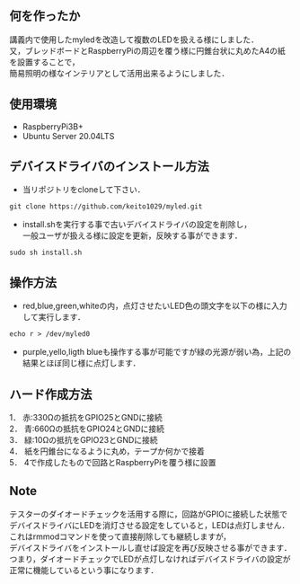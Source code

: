 ## 何を作ったか                
                
講義内で使用したmyledを改造して複数のLEDを扱える様にしました．      
又，ブレッドボードとRaspberryPiの周辺を覆う様に円錐台状に丸めたA4の紙を設置することで，      
簡易照明の様なインテリアとして活用出来るようにしました．               
                
## 使用環境                
                
* RaspberryPi3B+                
* Ubuntu Server 20.04LTS                
                
## デバイスドライバのインストール方法                
                
* 当リポジトリをcloneして下さい．                
```          
git clone https://github.com/keito1029/myled.git          
```               
      
* install.shを実行する事で古いデバイスドライバの設定を削除し，  
一般ユーザが扱える様に設定を更新，反映する事ができます．             
```               
sudo sh install.sh                
```               
                
## 操作方法                
      
* red,blue,green,whiteの内，点灯させたいLED色の頭文字を以下の様に入力して実行します．        
              
```               
echo r > /dev/myled0              
```               
                
* purple,yello,ligth blueも操作する事が可能ですが緑の光源が弱い為，上記の結果とほぼ同じ様に点灯します．              
      
## ハード作成方法               
              
1． 赤:330Ωの抵抗をGPIO25とGNDに接続              
2． 青:660Ωの抵抗をGPIO24とGNDに接続              
3． 緑:10Ωの抵抗をGPIO23とGNDに接続              
4． 紙を円錐台になるように丸め，テープか何かで接着            
5． 4で作成したもので回路とRaspberryPiを覆う様に設置      
            
             
## Note            
            
テスターのダイオードチェックを活用する際に，回路がGPIOに接続した状態でデバイスドライバにLEDを消灯させる設定をしていると，LEDは点灯しません．            
これはrmmodコマンドを使って直接削除しても継続しますが，        
デバイスドライバをインストールし直せば設定を再び反映させる事ができます．      
つまり，ダイオードチェックでLEDが点灯しなければデバイスドライバの設定が正常に機能しているという事になります．      
            
          
          
        
      
    
  


